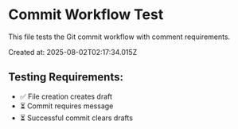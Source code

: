 # Commit Workflow Test

This file tests the Git commit workflow with comment requirements.

Created at: 2025-08-02T02:17:34.015Z

## Testing Requirements:
- ✅ File creation creates draft
- ⏳ Commit requires message
- ⏳ Successful commit clears drafts
